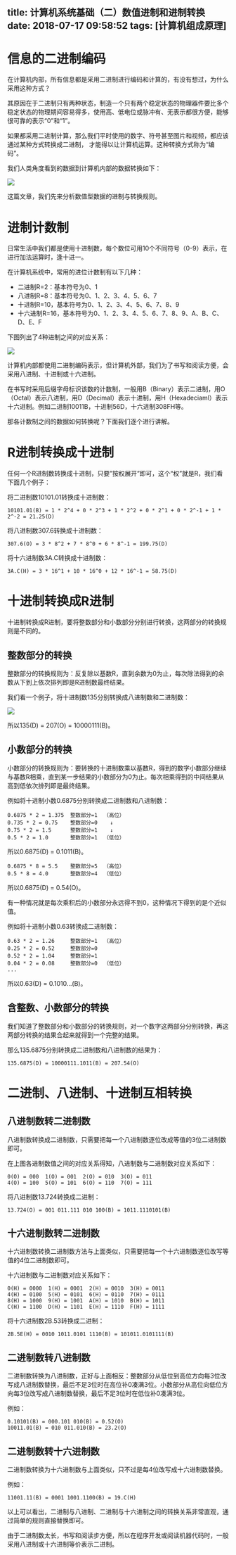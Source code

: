 title: 计算机系统基础（二）数值进制和进制转换
date: 2018-07-17 09:58:52
tags: [计算机组成原理]
---

# 信息的二进制编码

在计算机内部，所有信息都是采用二进制进行编码和计算的，有没有想过，为什么采用这种方式？
 
其原因在于二进制只有两种状态，制造一个只有两个稳定状态的物理器件要比多个稳定状态的物理期间容易得多，使用高、低电位或脉冲有、无表示都很方便，能够很可靠的表示“0”和“1”。
 
如果都采用二进制计算，那么我们平时使用的数字、符号甚至图片和视频，都应该通过某种方式转换成二进制，
才能得以让计算机运算。这种转换方式称为“编码”。

我们人类角度看到的数据到计算机内部的数据转换如下：

![](https://kaito-blog-1253469779.cos.ap-beijing.myqcloud.com/1531793546.png?imageMogr2/thumbnail/!70p)

这篇文章，我们先来分析数值型数据的进制与转换规则。

<!-- more -->

# 进制计数制

日常生活中我们都是使用十进制数，每个数位可用10个不同符号（0-9）表示，在进行加法运算时，逢十进一。

在计算机系统中，常用的进位计数制有以下几种：

- 二进制R=2：基本符号为0、1
- 八进制R=8：基本符号为0、1、2、3、4、5、6、7
- 十进制R=10，基本符号为0、1、2、3、4、5、6、7、8、9
- 十六进制R=16，基本符号为0、1、2、3、4、5、6、7、8、9、A、B、C、D、E、F

下图列出了4种进制之间的对应关系：

![](https://kaito-blog-1253469779.cos.ap-beijing.myqcloud.com/1531794193.png?imageMogr2/thumbnail/!70p)

计算机内部都使用二进制编码表示，但计算机外部，我们为了书写和阅读方便，会采用八进制、十进制或十六进制。

在书写时采用后缀字母标识该数的计数制，一般用B（Binary）表示二进制，用O（Octal）表示八进制，用D（Decimal）表示十进制，用H（Hexadeciaml）表示十六进制。例如二进制10011B，十进制56D，十六进制308FH等。

那各计数制之间的数据如何转换呢？下面我们逐个进行讲解。

# R进制转换成十进制

任何一个R进制数转换成十进制，只要”按权展开”即可，这个“权”就是R，我们看下面几个例子：

将二进制数10101.01转换成十进制数：

```
10101.01(B) = 1 * 2^4 + 0 * 2^3 + 1 * 2^2 + 0 * 2^1 + 0 * 2^-1 + 1 * 2^-2 = 21.25(D)
```

将八进制数307.6转换成十进制数：

```
307.6(O) = 3 * 8^2 + 7 * 8^0 + 6 * 8^-1 = 199.75(D)
```

将十六进制数3A.C转换成十进制数：

```
3A.C(H) = 3 * 16^1 + 10 * 16^0 + 12 * 16^-1 = 58.75(D)
```


# 十进制转换成R进制

十进制转换成R进制，要将整数部分和小数部分分别进行转换，这两部分的转换规则是不同的。

## 整数部分的转换

整数部分的转换规则为：反复除以基数R，直到余数为0为止，每次除法得到的余数从下到上依次排列即是R进制数最终结果。

我们看一个例子，将十进制数135分别转换成八进制数和二进制数：

![](https://kaito-blog-1253469779.cos.ap-beijing.myqcloud.com/1531795682.png?imageMogr2/thumbnail/!70p)

所以135(D) = 207(O) = 10000111(B)。

## 小数部分的转换

小数部分的转换规则为：要转换的十进制数乘以基数R，得到的数字小数部分继续与基数R相乘，直到某一步结果的小数部分为0为止。每次相乘得到的中间结果从高到低依次排列即是最终结果。

例如将十进制小数0.6875分别转换成二进制数和八进制数：

```
0.6875 * 2 = 1.375  整数部分=1  （高位）
0.735 * 2 = 0.75    整数部分=0    ↓
0.75 * 2 = 1.5      整数部分=1    ↓
0.5 * 2 = 1.0       整数部分=1  （低位）
```

所以0.6875(D) = 0.1011(B)。

```
0.6875 * 8 = 5.5    整数部分=5  （高位）
0.5 * 8 = 4.0       整数部分=4  （低位）
```

所以0.6875(D) = 0.54(O)。

有一种情况就是每次乘积后的小数部分永远得不到0，这种情况下得到的是个近似值。

例如将十进制小数0.63转换成二进制数：

```
0.63 * 2 = 1.26     整数部分=1  （高位）
0.25 * 2 = 0.52     整数部分=0
0.52 * 2 = 1.04     整数部分=1
0.04 * 2 = 0.08     整数部分=0  （低位）
...
```

所以0.63(D) = 0.1010…(B)。

## 含整数、小数部分的转换

我们知道了整数部分和小数部分的转换规则，对一个数字这两部分分别转换，再这两部分转换的结果合起来就得到一个完整的结果。

那么135.6875分别转换成二进制数和八进制数的结果为：

```
135.6875(D) = 10000111.1011(B) = 207.54(O)
```


# 二进制、八进制、十进制互相转换

## 八进制数转二进制数

八进制数转换成二进制数，只需要把每一个八进制数逐位改成等值的3位二进制数即可。

在上图各进制数值之间的对应关系得知，八进制数与二进制数对应关系如下：

```
0(O) = 000  1(O) = 001  2(O) = 010  3(O) = 011
4(O) = 100  5(O) = 101  6(O) = 110  7(O) = 111
```

将八进制数13.724转换成二进制：

```
13.724(O) = 001 011.111 010 100(B) = 1011.1110101(B)
```

## 十六进制数转二进制数

十六进制数转换二进制数方法与上面类似，只需要把每一个十六进制数逐位改写等值的4位二进制数即可。

十六进制数与二进制数对应关系如下：

```
0(H) = 0000  1(H) = 0001  2(H) = 0010  3(H) = 0011
4(H) = 0100  5(H) = 0101  6(H) = 0110  7(H) = 0111
8(H) = 1000  9(H) = 1001  A(H) = 1010  B(H) = 1011
C(H) = 1100  D(H) = 1101  E(H) = 1110  F(H) = 1111
```

将十六进制数2B.53转换成二进制：

```
2B.5E(H) = 0010 1011.0101 1110(B) = 101011.0101111(B)
```

## 二进制数转八进制数

二进制数转换为八进制数，正好与上面相反：整数部分从低位到高位方向每3位改写成八进制数替换，最后不足3位时在高位补0凑满3位。小数部分从高位向低位方向每3位改写成八进制数替换，最后不足3位时在低位补0凑满3位。

例如：

```
0.10101(B) = 000.101 010(B) = 0.52(O)
10011.01(B) = 010 011.010(B) = 23.2(O)
```

## 二进制数转十六进制数

二进制数转换为十六进制数与上面类似，只不过是每4位改写成十六进制数替换。

例如：

```
11001.11(B) = 0001 1001.1100(B) = 19.C(H)
```

以上可以看出，二进制与八进制、二进制与十六进制之间的转换关系非常直观，通过简单的规则直接替换即可。

由于二进制数太长，书写和阅读步方便，所以在程序开发或阅读机器代码时，一般采用八进制或十六进制等价表示二进制。

